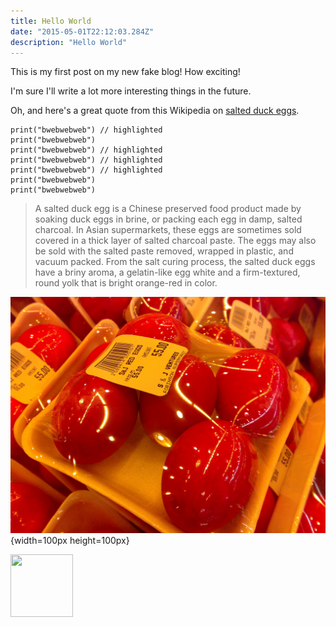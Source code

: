 ```yaml
---
title: Hello World
date: "2015-05-01T22:12:03.284Z"
description: "Hello World"
---
```


This is my first post on my new fake blog! How exciting!

I'm sure I'll write a lot more interesting things in the future.

Oh, and here's a great quote from this Wikipedia on
[salted duck eggs](http://en.wikipedia.org/wiki/Salted_duck_egg).

```python{1,3-5}
print("bwebwebweb") // highlighted
print("bwebwebweb")
print("bwebwebweb") // highlighted
print("bwebwebweb") // highlighted
print("bwebwebweb") // highlighted
print("bwebwebweb")
print("bwebwebweb")
```

> A salted duck egg is a Chinese preserved food product made by soaking duck
> eggs in brine, or packing each egg in damp, salted charcoal. In Asian
> supermarkets, these eggs are sometimes sold covered in a thick layer of salted
> charcoal paste. The eggs may also be sold with the salted paste removed,
> wrapped in plastic, and vacuum packed. From the salt curing process, the
> salted duck eggs have a briny aroma, a gelatin-like egg white and a
> firm-textured, round yolk that is bright orange-red in color.

![Chinese eggs](./salty_egg.jpg){width=100px height=100px}

<img src={/salty_egg.jpg} width="100" height="100" />
